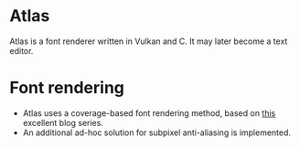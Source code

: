 # Atlas
Atlas is a font renderer written in Vulkan and C. It may later become a text editor.

# Font rendering
- Atlas uses a coverage-based font rendering method, based on [this](https://superluminal.eu/16xaa-font-rendering-using-coverage-masks-part-i/) 
excellent blog series. 
- An additional ad-hoc solution for subpixel anti-aliasing is implemented.
